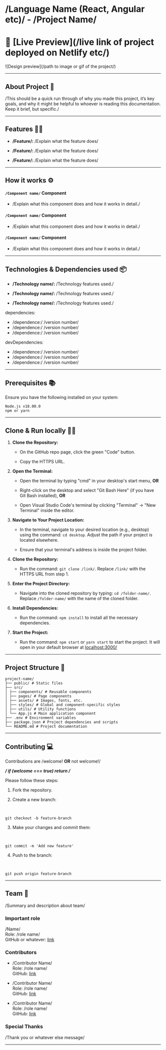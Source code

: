 # /Language Name (React, Angular etc)/ - /Project Name/

# 🔗 [Live Preview](/live link of project deployed on Netlify etc/)

![Design preview](/path to image or gif of the project/)

---

## About Project 👋

/This should be a quick run through of why you made this project, it’s key goals, and why it might be helpful to whoever is reading this documentation. Keep it brief, but specific./

---

## Features 👨‍💻

- **/Feature/:** /Explain what the feature does/

- **/Feature/:** /Explain what the feature does/

- **/Feature/:** /Explain what the feature does/

---

## How it works ⚙️

#### `/Component name/` Component

- /Explain what this component does and how it works in detail./

#### `/Component name/` Component

- /Explain what this component does and how it works in detail./

#### `/Component name/` Component

- /Explain what this component does and how it works in detail./

---

## Technologies & Dependencies used 📦

- **/Technology name/:** /Technology features used./

- **/Technology name/:** /Technology features used./

- **/Technology name/:** /Technology features used./

dependencies:

- /dependence:/ /version number/
- /dependence:/ /version number/
- /dependence:/ /version number/

devDependencies:

- /dependence:/ /version number/
- /dependence:/ /version number/
- /dependence:/ /version number/

---

## Prerequisites 📚

Ensure you have the following installed on your system:

    Node.js v18.00.0
    npm or yarn

---

## Clone & Run locally 🏃‍♂️

1. **Clone the Repository:**

   - On the GitHub repo page, click the green "Code" button.

   - Copy the HTTPS URL.

2. **Open the Terminal:**

   - Open the terminal by typing "cmd" in your desktop's start menu, **OR**

   - Right-click on the desktop and select "Git Bash Here" (if you have Git Bash installed), **OR**

   - Open Visual Studio Code's terminal by clicking "Terminal" -> "New Terminal" inside the editor.

3. **Navigate to Your Project Location:**

   - In the terminal, navigate to your desired location (e.g., desktop) using the command: `cd desktop`. Adjust the path if your project is located elsewhere.

   - Ensure that your terminal's address is inside the project folder.

4. **Clone the Repository:**

   - Run the command: `git clone /link/`. Replace `/link/` with the HTTPS URL from step 1.

5. **Enter the Project Directory:**

   - Navigate into the cloned repository by typing: `cd /folder-name/`. Replace `/folder-name/` with the name of the cloned folder.

6. **Install Dependencies:**

   - Run the command: `npm install` to install all the necessary dependencies.

7. **Start the Project:**

   - Run the command: `npm start` or `yarn start` to start the project. It will open in your default browser at [localhost:3000/](http://localhost:3000/)

---

## Project Structure 📂

    project-name/
    ├── public/ # Static files
    ├── src/
    │ ├── components/ # Reusable components
    │ ├── pages/ # Page components
    │ ├── assets/ # Images, fonts, etc.
    │ ├── styles/ # Global and component-specific styles
    │ ├── utils/ # Utility functions
    │ └── App.js # Main application component
    ├── .env # Environment variables
    ├── package.json # Project dependencies and scripts
    └── README.md # Project documentation

---

## Contributing 💻

Contributions are /welcome! **OR** not welcome!/

**_/ if (welcome === true) return /_**

Please follow these steps:

1. Fork the repository.

2. Create a new branch:

<br>

    git checkout -b feature-branch

3. Make your changes and commit them:

<br>

    git commit -m 'Add new feature'

4. Push to the branch:

<br>

    git push origin feature-branch

---

## Team 🎇

/Summary and description about team/

### Important role

/Name/ \
Role: /role name/ \
GitHub or whatever: [link]()

### Contributors

- /Contributor Name/ \
  Role: /role name/ \
  GitHub: [link]()

- /Contributor Name/ \
  Role: /role name/ \
  GitHub: [link]()

- /Contributor Name/ \
  Role: /role name/ \
  GitHub: [link]()

### Special Thanks

/Thank you or whatever else message/

---
